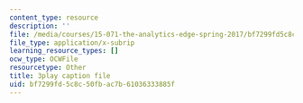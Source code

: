 ```yaml
---
content_type: resource
description: ''
file: /media/courses/15-071-the-analytics-edge-spring-2017/bf7299fd5c8c50fbac7b61036333885f_35kwBJQwmLg.vtt
file_type: application/x-subrip
learning_resource_types: []
ocw_type: OCWFile
resourcetype: Other
title: 3play caption file
uid: bf7299fd-5c8c-50fb-ac7b-61036333885f
---
```

